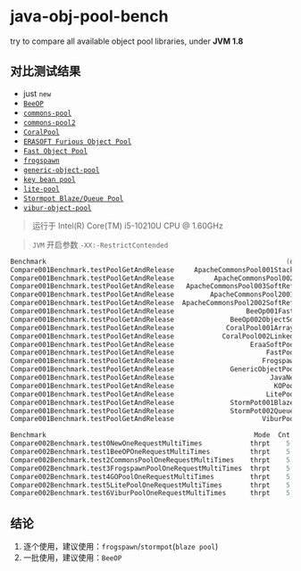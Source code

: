 # java-obj-pool-bench

try to compare all available object pool libraries, under **JVM 1.8**

## 对比测试结果

- just `new`
- [`BeeOP`](https://github.com/Chris2018998/BeeOP)
- [`commons-pool`](https://commons.apache.org/proper/commons-pool/)
- [`commons-pool2`](https://commons.apache.org/proper/commons-pool/)
- [`CoralPool`](https://github.com/coralblocks/CoralPool/)
- [`ERASOFT Furious Object Pool`](https://code.google.com/archive/p/furious-objectpool/)
- [`Fast Object Pool`](https://github.com/DanielYWoo/fast-object-pool)
- [`frogspawn`](https://itcraft.cn/frogspawn/)
- [`generic-object-pool`](https://github.com/bbottema/generic-object-pool)
- [`key bean pool`](https://github.com/gondor/kbop/)
- [`lite-pool`](https://github.com/nextopcn/lite-pool)
- [`Stormpot Blaze/Queue Pool`](http://chrisvest.github.io/stormpot/)
- [`vibur-object-pool`](https://github.com/vibur/vibur-object-pool)

> 运行于 Intel(R) Core(TM) i5-10210U CPU @ 1.60GHz

> `JVM` 开启参数 `-XX:-RestrictContended`

```verilog
Benchmark                                                            (desc)   Mode  Cnt    Score    Error   Units
Compare001Benchmark.testPoolGetAndRelease     ApacheCommonsPool001StackPool  thrpt    5    2.684 ±  0.680  ops/us
Compare001Benchmark.testPoolGetAndRelease          ApacheCommonsPool002Pool  thrpt    5    1.047 ±  0.150  ops/us
Compare001Benchmark.testPoolGetAndRelease   ApacheCommonsPool003SoftRefPool  thrpt    5    4.151 ±  0.494  ops/us
Compare001Benchmark.testPoolGetAndRelease         ApacheCommonsPool2001Pool  thrpt    5    1.804 ±  0.239  ops/us
Compare001Benchmark.testPoolGetAndRelease  ApacheCommonsPool2002SoftRefPool  thrpt    5    0.047 ±  0.009  ops/us
Compare001Benchmark.testPoolGetAndRelease                  BeeOp001FastPool  thrpt    5   24.292 ± 11.521  ops/us
Compare001Benchmark.testPoolGetAndRelease              BeeOp002ObjectSource  thrpt    5   11.077 ±  8.003  ops/us
Compare001Benchmark.testPoolGetAndRelease             CoralPool001ArrayPool  thrpt    5   16.179 ± 33.348  ops/us
Compare001Benchmark.testPoolGetAndRelease            CoralPool002LinkedPool  thrpt    5    7.127 ±  1.874  ops/us
Compare001Benchmark.testPoolGetAndRelease                   EraaSoftPool001  thrpt    5    7.016 ±  0.461  ops/us
Compare001Benchmark.testPoolGetAndRelease                       FastPool001  thrpt    5   10.222 ±  7.259  ops/us
Compare001Benchmark.testPoolGetAndRelease                      Frogspawn001  thrpt    5  117.436 ± 12.307  ops/us
Compare001Benchmark.testPoolGetAndRelease              GenericObjectPool001  thrpt    5    4.481 ±  0.075  ops/us
Compare001Benchmark.testPoolGetAndRelease                        JavaNew001  thrpt    5  287.359 ± 19.300  ops/us
Compare001Benchmark.testPoolGetAndRelease                         KOPool001  thrpt    5    2.257 ±  0.358  ops/us
Compare001Benchmark.testPoolGetAndRelease                       LitePool001  thrpt    5    0.369 ±  0.025  ops/us
Compare001Benchmark.testPoolGetAndRelease              StormPot001BlazePool  thrpt    5   77.003 ± 26.504  ops/us
Compare001Benchmark.testPoolGetAndRelease              StormPot002QueuePool  thrpt    5    4.601 ±  0.297  ops/us
Compare001Benchmark.testPoolGetAndRelease                      ViburPool001  thrpt    5    3.921 ±  0.105  ops/us
```

```verilog
Benchmark                                                    Mode  Cnt      Score      Error   Units
Compare002Benchmark.test0NewOneRequestMultiTimes            thrpt    5   6227.045 ± 2143.521  ops/ms
Compare002Benchmark.test1BeeOPOneRequestMultiTimes          thrpt    5  11614.665 ± 1636.184  ops/ms
Compare002Benchmark.test2CommonsPoolOneRequestMultiTimes    thrpt    5     58.541 ±    3.104  ops/ms
Compare002Benchmark.test3FrogspawnPoolOneRequestMultiTimes  thrpt    5    873.924 ±   18.034  ops/ms
Compare002Benchmark.test4GOPoolOneRequestMultiTimes         thrpt    5    172.718 ±    8.730  ops/ms
Compare002Benchmark.test5LitePoolOneRequestMultiTimes       thrpt    5    432.140 ±   72.527  ops/ms
Compare002Benchmark.test6ViburPoolOneRequestMultiTimes      thrpt    5    140.157 ±    3.787  ops/ms
```

## 结论

1. 逐个使用，建议使用：`frogspawn`/`stormpot`(`blaze pool`)
2. 一批使用，建议使用：`BeeOP`
